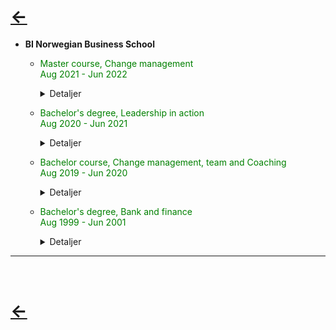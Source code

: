 <body style="background-color:water;">

# [&larr;](/index.md) 
- **BI Norwegian Business School**  
    - <span style="color:green">Master course, Change management  
            Aug 2021 - Jun 2022 </span>
        <details>
        <summary>Detaljer</summary>
        Test
        </details>
            
    - <span style="color:green"> Bachelor's degree, Leadership in action  
            Aug 2020 - Jun 2021 </span>
        <details>
        <summary>Detaljer</summary>
        Test
        </details>

    - <span style="color:green"> Bachelor course, Change management, team and Coaching  
            Aug 2019 - Jun 2020 </span>
        <details>
        <summary>Detaljer</summary>
        Test
        </details>

    - <span style="color:green"> Bachelor's degree, Bank and finance  
            Aug 1999 - Jun 2001 </span>       
        <details>
        <summary>Detaljer</summary>
        Test
        </details>
---
<br>

# [&larr;](/index.md)       